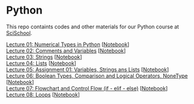 # Python
This repo containts codes and other materials for our Python course at [SciSchool](https://scischool.ir/).

            
<a href="./Lecture-01-numerical-types-in-python.html">Lecture 01: Numerical Types in Python</a> [<a href="https://github.com/javadebadi/python-course/blob/master/Lecture-01-numerical-types-in-python.ipynb">Notebook</a>]             
<a href="./Lecture-02-comments-variables.html">Lecture 02: Comments and Variables</a> [<a href="https://github.com/javadebadi/python-course/blob/master/Lecture-02-comments-variables.ipynb">Notebook</a>]          
<a href="./Lecture-03-strings.html">Lecture 03: Strings</a> [<a href="https://github.com/javadebadi/python-course/blob/master/Lecture-03-strings.ipynb">Notebook</a>]          
<a href="./Lecture-04-lists.html">Lecture 04: Lists</a> [<a href="https://github.com/javadebadi/python-course/blob/master/Lecture-04-lists.ipynb">Notebook</a>]                  
<a href="./Lecture-05-Assignment-01.html">Lecture 05: Assignment 01: Variables, Strings ans Lists</a> [<a href="https://github.com/javadebadi/python-course/blob/master/Lecture-05-Assignment-01.ipynb">Notebook</a>]                          
<a href="./Lecture-06-boolean-types-and-comparison-logical-operators.html">Lecture 06: Boolean Types, Comparison and Logical Operators, NoneType</a> [<a href="https://github.com/javadebadi/python-course/blob/master/Lecture-06-boolean-types-and-comparison-logical-operators.ipynb">Notebook</a>]                             
<a href="./Lecture-07-flowchart-and-control-flow.html">Lecture 07: Flowchart and Control Flow (if - elif - else)</a> [<a href="https://github.com/javadebadi/python-course/blob/master/Lecture-07-flowchart-and-control-flow.ipynb">Notebook</a>]                   
<a href="./Lecture-08-Loops-in-Python.html">Lecture 08: Loops</a> [<a href="https://github.com/javadebadi/python-course/blob/master/Lecture-08-Loops-in-Python.ipynb">Notebook</a>]                   